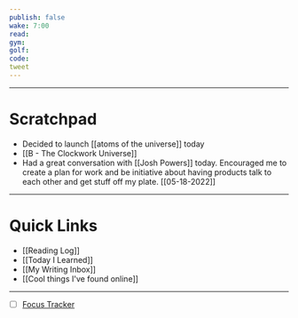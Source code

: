 ```yaml
---
publish: false
wake: 7:00
read:
gym:
golf:
code:
tweet
---
```

***
# Scratchpad
- Decided to launch [[atoms of the universe]] today
- [[B - The Clockwork Universe]]
- Had a great conversation with [[Josh Powers]] today. Encouraged me to create a plan for work and be initiative about having products talk to each other and get stuff off my plate. [[05-18-2022]]



---
# Quick Links
- [[Reading Log]]
- [[Today I Learned]]
- [[My Writing Inbox]]
- [[Cool things I've found online]]

***
- [ ] [Focus Tracker](https://docs.google.com/spreadsheets/d/18ZL9CSRxE2z7pTKcaPGe3749GMO9Ov2UjVsRMQqShBk/edit#gid=696776801)